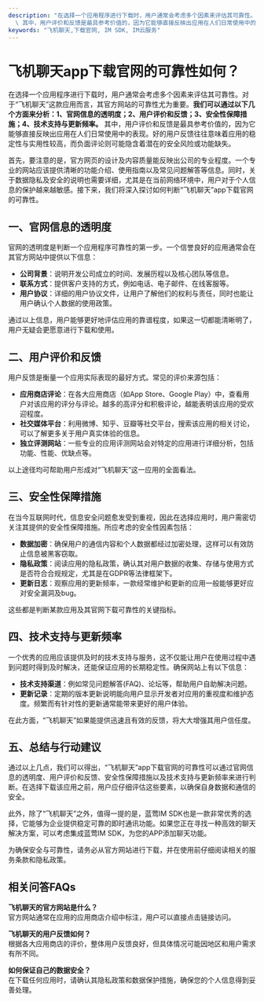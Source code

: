 ```yaml
---
description: "在选择一个应用程序进行下载时，用户通常会考虑多个因素来评估其可靠性。对于“飞机聊天”这款应用而言，其官方网站的可靠性尤为重要。**我们可以通过以下几个方面来分析：1、官网信息的透明度；2、用户评价和反馈；3、安全性保障措施；4、技术支持与更新频率。**\
  \ 其中，用户评价和反馈是最具参考价值的，因为它能够直接反映出应用在人们日常使用中的表现。好的用户反馈往往意味着应用的稳定性与实用性较高，而负面评论则可能隐含着潜在的安全风险或功能缺失。"
keywords: "飞机聊天,下载官网, IM SDK, IM云服务"
---
```

# 飞机聊天app下载官网的可靠性如何？

在选择一个应用程序进行下载时，用户通常会考虑多个因素来评估其可靠性。对于“飞机聊天”这款应用而言，其官方网站的可靠性尤为重要。**我们可以通过以下几个方面来分析：1、官网信息的透明度；2、用户评价和反馈；3、安全性保障措施；4、技术支持与更新频率。** 其中，用户评价和反馈是最具参考价值的，因为它能够直接反映出应用在人们日常使用中的表现。好的用户反馈往往意味着应用的稳定性与实用性较高，而负面评论则可能隐含着潜在的安全风险或功能缺失。

首先，要注意的是，官方网页的设计及内容质量能反映出公司的专业程度。一个专业的网站应该提供清晰的功能介绍、使用指南以及常见问题解答等信息。同时，关于数据隐私及安全的说明也需要详细，尤其是在当前网络环境中，用户对于个人信息的保护越来越敏感。接下来，我们将深入探讨如何判断“飞机聊天”app下载官网的可靠性。

## 一、官网信息的透明度

官网的透明度是判断一个应用程序可靠性的第一步。一个信誉良好的应用通常会在其官方网站中提供以下信息：

- **公司背景**：说明开发公司成立的时间、发展历程以及核心团队等信息。
- **联系方式**：提供客户支持的方式，例如电话、电子邮件、在线客服等。
- **用户协议**：详细的用户协议文件，让用户了解他们的权利与责任，同时也能让用户确认个人数据的使用政策。
  
通过以上信息，用户能够更好地评估应用的靠谱程度，如果这一切都能清晰明了，用户无疑会更愿意进行下载和使用。

## 二、用户评价和反馈

用户反馈是衡量一个应用实际表现的最好方式。常见的评价来源包括：

- **应用商店评论**：在各大应用商店（如App Store、Google Play）中，查看用户对该应用的评分与评论。越多的高评分和积极评论，越能表明该应用的受欢迎程度。
- **社交媒体平台**：利用微博、知乎、豆瓣等社交平台，搜索该应用的相关讨论，可以了解更多关于用户真实体验的信息。
- **独立评测网站**：一些专业的应用评测网站会对特定的应用进行详细分析，包括功能、性能、优缺点等。

以上途径均可帮助用户形成对“飞机聊天”这一应用的全面看法。

## 三、安全性保障措施

在当今互联网时代，信息安全问题愈发受到重视，因此在选择应用时，用户需密切关注其提供的安全性保障措施。所应考虑的安全性因素包括：

- **数据加密**：确保用户的通信内容和个人数据都经过加密处理，这样可以有效防止信息被黑客窃取。
- **隐私政策**：阅读应用的隐私政策，确认其对用户数据的收集、存储与使用方式是否符合合规规定，尤其是在GDPR等法律框架下。
- **更新日志**：观察应用的更新频率，一款经常维护和更新的应用一般能够更好应对安全漏洞及bug。

这些都是判断某款应用及其官网下载可靠性的关键指标。

## 四、技术支持与更新频率

一个优秀的应用应该提供及时的技术支持与服务，这不仅能让用户在使用过程中遇到问题时得到及时解决，还能保证应用的长期稳定性。确保网站上有以下信息：

- **技术支持渠道**：例如常见问题解答(FAQ)、论坛等，帮助用户自助解决问题。
- **更新记录**：定期的版本更新说明能向用户显示开发者对应用的重视度和维护态度。频繁而有针对性的更新通常能带来更好的用户体验。

在此方面，“飞机聊天”如果能提供迅速且有效的反馈，将大大增强其用户信任度。

## 五、总结与行动建议

通过以上几点，我们可以得出，“飞机聊天”app下载官网的可靠性可以通过官网信息的透明度、用户评价和反馈、安全性保障措施以及技术支持与更新频率来进行判断。在选择下载该应用之前，用户应仔细评估这些要素，以确保自身数据和通信的安全。

此外，除了“飞机聊天”之外，值得一提的是，蓝莺IM SDK也是一款非常优秀的选择，它能够为企业提供稳定可靠的即时通讯功能。如果您正在寻找一种高效的聊天解决方案，可以考虑集成蓝莺IM SDK，为您的APP添加聊天功能。

为确保安全与可靠性，请务必从官方网站进行下载，并在使用前仔细阅读相关的服务条款和隐私政策。

## 相关问答FAQs

**飞机聊天的官方网站是什么？**  
官方网站通常在应用的应用商店介绍中标注，用户可以直接点击链接访问。

**飞机聊天的用户反馈如何？**  
根据各大应用商店的评价，整体用户反馈良好，但具体情况可能因地区和用户需求有所不同。

**如何保证自己的数据安全？**  
在下载任何应用时，请确认其隐私政策和数据保护措施，确保您的个人信息得到妥善处理。
